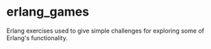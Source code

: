# erlang_games
Erlang exercises used to give simple challenges for exploring some of Erlang's functionality.
